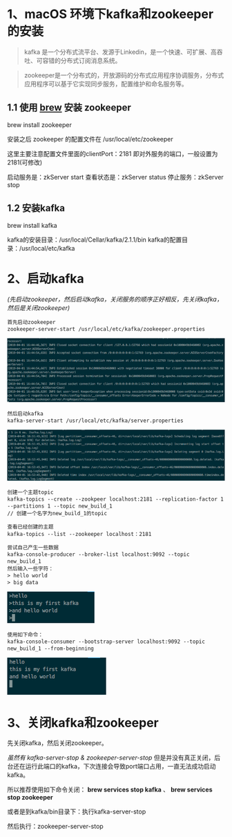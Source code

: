 # 1、macOS 环境下kafka和zookeeper的安装
> kafka 是一个分布式流平台、发源于Linkedin，是一个快速、可扩展、高吞吐、可容错的分布式订阅消息系统。

> zookeeper是一个分布式的，开放源码的分布式应用程序协调服务，分布式应用程序可以基于它实现同步服务，配置维护和命名服务等。

## 1.1 使用 [brew](https://brew.sh/) 安装 zookeeper 

brew install zookeeper

安装之后 zookeeper 的配置文件在 /usr/local/etc/zookeeper

这里主要注意配置文件里面的clientPort：2181 即对外服务的端口，一般设置为2181(可修改)

启动服务是：zkServer start
查看状态是：zkServer status
停止服务：zkServer stop

## 1.2 安装kafka

brew install kafka

kafka的安装目录：/usr/local/Cellar/kafka/2.1.1/bin
kafka的配置目录：/usr/local/etc/kafka

# 2、启动kafka
*(先启动zookeeper，然后启动kafka，关闭服务的顺序正好相反，先关闭kafka，然后是关闭zookeeper)*
```
首先启动zookeeper
zookeeper-server-start /usr/local/etc/kafka/zookeeper.properties
```
![avatar](./zookeeperstart.png)
```
然后启动kafka
kafka-server-start /usr/local/etc/kafka/server.properties
```
![avatar](./kafkastart.png)

```
创建一个主题topic
kafka-topics --create --zookpeer localhost:2181 --replication-factor 1 --partitions 1 --topic new_build_1
// 创建一个名字为new_build_1的topic
```

```
查看已经创建的主题
kafka-topics --list --zookeeper localhost：2181
```

```
尝试自己产生一些数据
kafka-console-producer --broker-list localhost:9092 --topic new_build_1
然后输入一些字符：
> hello world 
> big data
```
![avatar](./inputstream.png)
```
使用如下命令：
kafka-console-consumer --bootstrap-server localhost:9092 --topic new_build_1 --from-beginning
```
![avatar](./outputstream.png)

# 3、关闭kafka和zookeeper
先关闭kafka，然后关闭zookeeper。

*虽然有 kafka-server-stop & zookeeper-server-stop*
但是并没有真正关闭，后台还在运行此端口的kafka，下次连接会导致port端口占用，一直无法成功启动kafka。

所以推荐使用如下命令关闭：
**brew services stop kafka** 、 **brew services stop zookeeper**

或者是到kafka/bin目录下：执行kafka-server-stop

然后执行：zookeeper-server-stop
